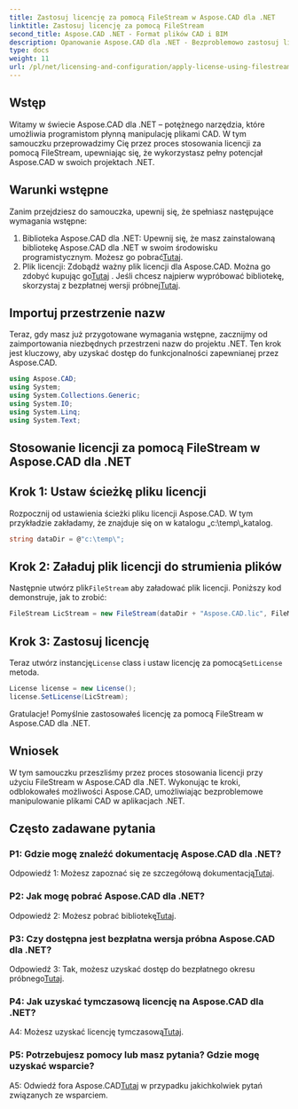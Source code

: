 ```yaml
---
title: Zastosuj licencję za pomocą FileStream w Aspose.CAD dla .NET
linktitle: Zastosuj licencję za pomocą FileStream
second_title: Aspose.CAD .NET - Format plików CAD i BIM
description: Opanowanie Aspose.CAD dla .NET - Bezproblemowo zastosuj licencje za pomocą FileStream. Zapoznaj się z przewodnikiem krok po kroku i odblokuj potencjał. Pobierz teraz!
type: docs
weight: 11
url: /pl/net/licensing-and-configuration/apply-license-using-filestream/
---
```

## Wstęp

Witamy w świecie Aspose.CAD dla .NET – potężnego narzędzia, które umożliwia programistom płynną manipulację plikami CAD. W tym samouczku przeprowadzimy Cię przez proces stosowania licencji za pomocą FileStream, upewniając się, że wykorzystasz pełny potencjał Aspose.CAD w swoich projektach .NET.

## Warunki wstępne

Zanim przejdziesz do samouczka, upewnij się, że spełniasz następujące wymagania wstępne:
1.  Biblioteka Aspose.CAD dla .NET: Upewnij się, że masz zainstalowaną bibliotekę Aspose.CAD dla .NET w swoim środowisku programistycznym. Możesz go pobrać[Tutaj](https://releases.aspose.com/cad/net/).
2.  Plik licencji: Zdobądź ważny plik licencji dla Aspose.CAD. Można go zdobyć kupując go[Tutaj](https://purchase.aspose.com/buy) . Jeśli chcesz najpierw wypróbować bibliotekę, skorzystaj z bezpłatnej wersji próbnej[Tutaj](https://releases.aspose.com/).

## Importuj przestrzenie nazw

Teraz, gdy masz już przygotowane wymagania wstępne, zacznijmy od zaimportowania niezbędnych przestrzeni nazw do projektu .NET. Ten krok jest kluczowy, aby uzyskać dostęp do funkcjonalności zapewnianej przez Aspose.CAD.
```csharp
using Aspose.CAD;
using System;
using System.Collections.Generic;
using System.IO;
using System.Linq;
using System.Text;
```

## Stosowanie licencji za pomocą FileStream w Aspose.CAD dla .NET

## Krok 1: Ustaw ścieżkę pliku licencji

Rozpocznij od ustawienia ścieżki pliku licencji Aspose.CAD. W tym przykładzie zakładamy, że znajduje się on w katalogu „c:\temp\„katalog.
```csharp
string dataDir = @"c:\temp\";
```

## Krok 2: Załaduj plik licencji do strumienia plików

 Następnie utwórz plik`FileStream` aby załadować plik licencji. Poniższy kod demonstruje, jak to zrobić:
```csharp
FileStream LicStream = new FileStream(dataDir + "Aspose.CAD.lic", FileMode.Open);
```

## Krok 3: Zastosuj licencję

 Teraz utwórz instancję`License` class i ustaw licencję za pomocą`SetLicense` metoda.
```csharp
License license = new License();
license.SetLicense(LicStream);
```

Gratulacje! Pomyślnie zastosowałeś licencję za pomocą FileStream w Aspose.CAD dla .NET.

## Wniosek

W tym samouczku przeszliśmy przez proces stosowania licencji przy użyciu FileStream w Aspose.CAD dla .NET. Wykonując te kroki, odblokowałeś możliwości Aspose.CAD, umożliwiając bezproblemowe manipulowanie plikami CAD w aplikacjach .NET.

## Często zadawane pytania

### P1: Gdzie mogę znaleźć dokumentację Aspose.CAD dla .NET?

 Odpowiedź 1: Możesz zapoznać się ze szczegółową dokumentacją[Tutaj](https://reference.aspose.com/cad/net/).

### P2: Jak mogę pobrać Aspose.CAD dla .NET?

 Odpowiedź 2: Możesz pobrać bibliotekę[Tutaj](https://releases.aspose.com/cad/net/).

### P3: Czy dostępna jest bezpłatna wersja próbna Aspose.CAD dla .NET?

 Odpowiedź 3: Tak, możesz uzyskać dostęp do bezpłatnego okresu próbnego[Tutaj](https://releases.aspose.com/).

### P4: Jak uzyskać tymczasową licencję na Aspose.CAD dla .NET?

 A4: Możesz uzyskać licencję tymczasową[Tutaj](https://purchase.aspose.com/temporary-license/).

### P5: Potrzebujesz pomocy lub masz pytania? Gdzie mogę uzyskać wsparcie?

 A5: Odwiedź fora Aspose.CAD[Tutaj](https://forum.aspose.com/c/cad/19) w przypadku jakichkolwiek pytań związanych ze wsparciem.